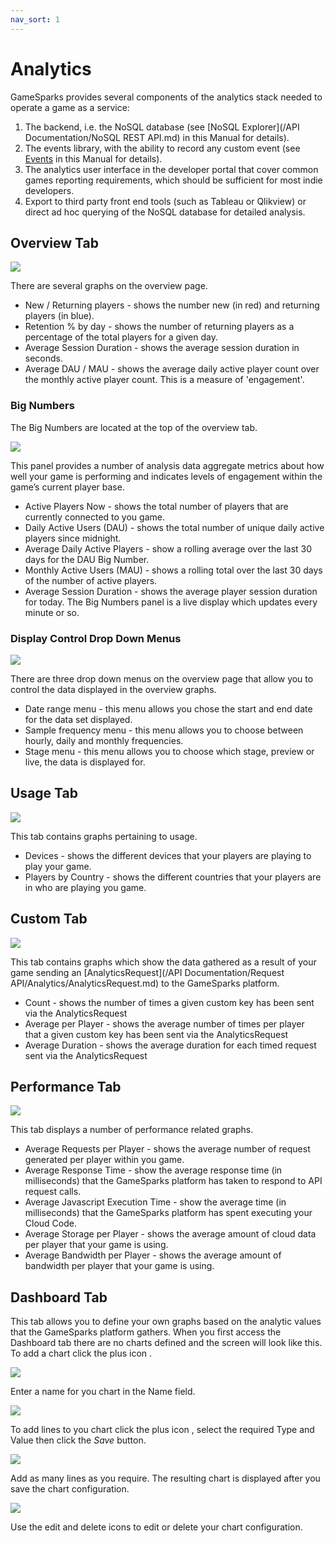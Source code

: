 ```yaml
---
nav_sort: 1
---
```

# Analytics

GameSparks provides several components of the analytics stack needed to operate a game as a service:

  1. The backend, i.e. the NoSQL database (see [NoSQL Explorer](/API Documentation/NoSQL REST API.md) in this Manual for details).
  2. The events library, with the ability to record any custom event (see [Events](./Events.md) in this Manual for details).
  3. The analytics user interface in the developer portal that cover common games reporting requirements, which should be sufficient for most indie developers.
  4. Export to third party front end tools (such as Tableau or Qlikview) or direct ad hoc querying of the NoSQL database for detailed analysis.

## Overview Tab

![](img/Analytics/1.png)

There are several graphs on the overview page.

  * New / Returning players - shows the number new (in red) and returning players (in blue).
  * Retention % by day - shows the number of returning players as a percentage of the total players for a given day.
  * Average Session Duration - shows the average session duration in seconds.
  * Average DAU / MAU - shows the average daily active player count over the monthly active player count. This is a measure of 'engagement'.

### Big Numbers

The Big Numbers are located at the top of the overview tab.

![](img/Analytics/2.png)

This panel provides a number of analysis data aggregate metrics about how well your game is performing and indicates levels of engagement within the game’s current player base.

  * Active Players Now - shows the total number of players that are currently connected to you game.
  * Daily Active Users (DAU) - shows the total number of unique daily active players since midnight.
  * Average Daily Active Players - show a rolling average over the last 30 days for the DAU Big Number.
  * Monthly Active Users (MAU) - shows a rolling total over the last 30 days of the number of active players.
  * Average Session Duration - shows the average player session duration for today.
The Big Numbers panel is a live display which updates every minute or so.

### Display Control Drop Down Menus

![](img/Analytics/3.png)

There are three drop down menus on the overview page that allow you to control the data displayed in the overview graphs.

  * Date range menu - this menu allows you chose the start and end date for the data set displayed.
  * Sample frequency menu - this menu allows you to choose between hourly, daily and monthly frequencies.
  * Stage menu - this menu allows you to choose which stage, preview or live, the data is displayed for.

## Usage Tab

![](img/Analytics/4.png)

 This tab contains graphs pertaining to usage.

  * Devices - shows the different devices that your players are playing to play your game.
  * Players by Country - shows the different countries that your players are in who are playing you game.

## Custom Tab

![](img/Analytics/5.png)

 This tab contains graphs which show the data gathered as a result of your game sending an [AnalyticsRequest](/API Documentation/Request API/Analytics/AnalyticsRequest.md) to the GameSparks platform.

  * Count - shows the number of times a given custom key has been sent via the AnalyticsRequest
  * Average per Player - shows the average number of times per player that a given custom key has been sent via the AnalyticsRequest
  * Average Duration - shows the average duration for each timed request sent via the AnalyticsRequest

## Performance Tab

![](img/Analytics/6.png)

This tab displays a number of performance related graphs.

  * Average Requests per Player - shows the average number of request generated per player within you game.
  * Average Response Time - show the average response time (in milliseconds) that the GameSparks platform has taken to respond to API request calls.
  * Average Javascript Execution Time - show the average time (in milliseconds) that the GameSparks platform has spent executing your Cloud Code.
  * Average Storage per Player - shows the average amount of cloud data per player that your game is using.
  * Average Bandwidth per Player - shows the average amount of bandwidth per player that your game is using.

## Dashboard Tab

This tab allows you to define your own graphs based on the analytic values that the GameSparks platform gathers. When you first access the Dashboard tab there are no charts defined and the screen will look like this. To add a chart click the plus icon .

![](img/Analytics/7.png)

 Enter a name for you chart in the Name field.

 ![](img/Analytics/8.png)

 To add lines to you chart click the plus icon , select the required Type and Value then click the *Save* button.

 ![](img/Analytics/9.png)

Add as many lines as you require. The resulting chart is displayed after you save the chart configuration.

![](img/Analytics/10.png)

Use the edit  and delete  icons to edit or delete your chart configuration.
